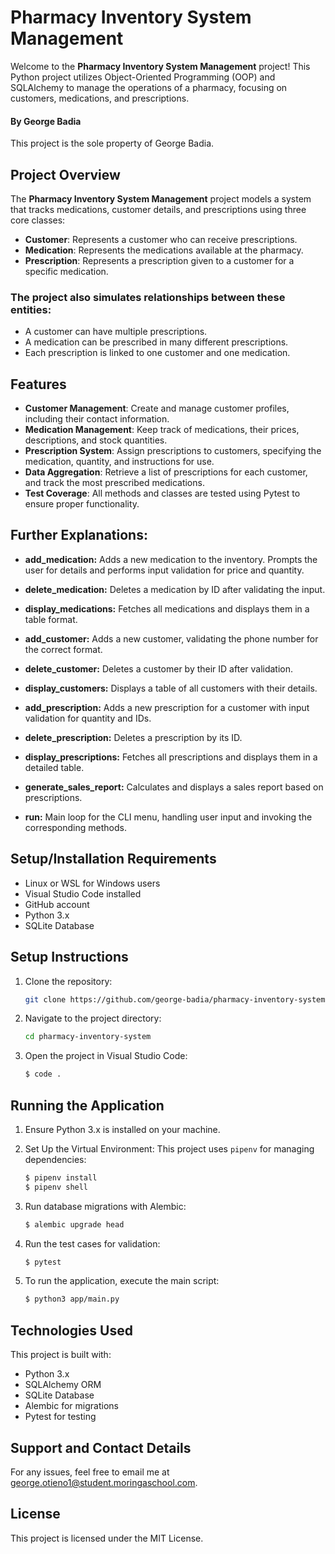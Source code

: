 # Pharmacy Inventory System Management

Welcome to the **Pharmacy Inventory System Management** project! This Python project utilizes Object-Oriented Programming (OOP) and SQLAlchemy to manage the operations of a pharmacy, focusing on customers, medications, and prescriptions.

#### By **George Badia**

This project is the sole property of George Badia.

## Project Overview

The **Pharmacy Inventory System Management** project models a system that tracks medications, customer details, and prescriptions using three core classes:

- **Customer**: Represents a customer who can receive prescriptions.
- **Medication**: Represents the medications available at the pharmacy.
- **Prescription**: Represents a prescription given to a customer for a specific medication.

### The project also simulates relationships between these entities:

- A customer can have multiple prescriptions.
- A medication can be prescribed in many different prescriptions.
- Each prescription is linked to one customer and one medication.

## Features

- **Customer Management**: Create and manage customer profiles, including their contact information.
- **Medication Management**: Keep track of medications, their prices, descriptions, and stock quantities.
- **Prescription System**: Assign prescriptions to customers, specifying the medication, quantity, and instructions for use.
- **Data Aggregation**: Retrieve a list of prescriptions for each customer, and track the most prescribed medications.
- **Test Coverage**: All methods and classes are tested using Pytest to ensure proper functionality.

## Further Explanations:

- **add_medication:** Adds a new medication to the inventory. Prompts the user for details and performs input validation for price and quantity.

- **delete_medication:** Deletes a medication by ID after validating the input.

- **display_medications:** Fetches all medications and displays them in a table format.

- **add_customer:** Adds a new customer, validating the phone number for the correct format.

- **delete_customer:** Deletes a customer by their ID after validation.

- **display_customers:** Displays a table of all customers with their details.

- **add_prescription:** Adds a new prescription for a customer with input validation for quantity and IDs.

- **delete_prescription:** Deletes a prescription by its ID.

- **display_prescriptions:** Fetches all prescriptions and displays them in a detailed table.

- **generate_sales_report:** Calculates and displays a sales report based on prescriptions.

- **run:** Main loop for the CLI menu, handling user input and invoking the corresponding methods.

## Setup/Installation Requirements

- Linux or WSL for Windows users
- Visual Studio Code installed
- GitHub account
- Python 3.x
- SQLite Database

## Setup Instructions

1. Clone the repository:
   ```bash
   git clone https://github.com/george-badia/pharmacy-inventory-system
   ```
2. Navigate to the project directory:
   ```bash
   cd pharmacy-inventory-system
   ```
3. Open the project in Visual Studio Code:
   ```bash
   $ code .
   ```

## Running the Application

1. Ensure Python 3.x is installed on your machine.

2. Set Up the Virtual Environment: This project uses `pipenv` for managing dependencies:

   ```bash
   $ pipenv install
   $ pipenv shell
   ```

3. Run database migrations with Alembic:

   ```bash
   $ alembic upgrade head
   ```

4. Run the test cases for validation:

   ```bash
   $ pytest
   ```

5. To run the application, execute the main script:
   ```bash
   $ python3 app/main.py
   ```

## Technologies Used

This project is built with:

- Python 3.x
- SQLAlchemy ORM
- SQLite Database
- Alembic for migrations
- Pytest for testing

## Support and Contact Details

For any issues, feel free to email me at george.otieno1@student.moringaschool.com.

## License

This project is licensed under the MIT License.
